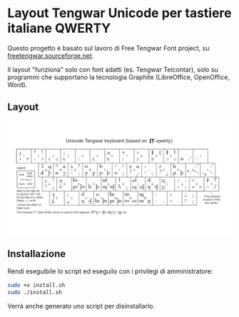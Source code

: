 # Layout Tengwar Unicode per tastiere italiane QWERTY

Questo progetto è basato sul lavoro di Free Tengwar Font project, su [freetengwar.sourceforge.net](freetengwar.sourceforge.net).

Il layout "funziona" solo con font adatti (es. Tengwar Telcontar), solo su programmi che supportano la tecnologia Graphite (LibreOffice, OpenOffice, Word).

## Layout
![layout](./tengwar-layout.png)

## Installazione

Rendi eseguibile lo script ed eseguilo con i privilegi di amministratore:
```sh
sudo +x install.sh
sudo ./install.sh
```
Verrà anche generato uno script per disinstallarlo.
